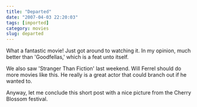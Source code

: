 ```yaml
---
title: "Departed"
date: "2007-04-03 22:20:03"
tags: [imported]
category: movies
slug: departed
---
```


What a fantastic movie! Just got around to watching it. In my opinion, much better than 'Goodfellas,' which is a feat unto itself.

We also saw 'Stranger Than Fiction' last weekend. Will Ferrel should do more movies like this. He really is a great actor that could branch out if he wanted to.

Anyway, let me conclude this short post with a nice picture from the Cherry Blossom festival.
